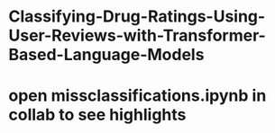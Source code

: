 # Classifying-Drug-Ratings-Using-User-Reviews-with-Transformer-Based-Language-Models
# open missclassifications.ipynb in collab to see highlights
